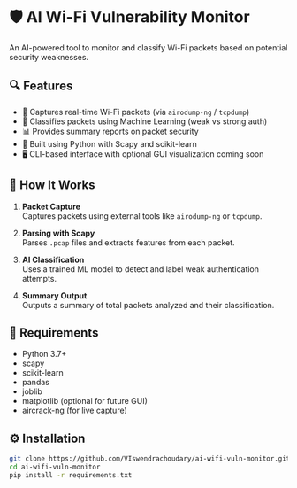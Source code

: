 # 🛡️ AI Wi-Fi Vulnerability Monitor

An AI-powered tool to monitor and classify Wi-Fi packets based on potential security weaknesses.

## 🔍 Features

- 📡 Captures real-time Wi-Fi packets (via `airodump-ng` / `tcpdump`)
- 🧠 Classifies packets using Machine Learning (weak vs strong auth)
- 📊 Provides summary reports on packet security
- 🐍 Built using Python with Scapy and scikit-learn
- 🖥️ CLI-based interface with optional GUI visualization coming soon

## 🚀 How It Works

1. **Packet Capture**  
   Captures packets using external tools like `airodump-ng` or `tcpdump`.

2. **Parsing with Scapy**  
   Parses `.pcap` files and extracts features from each packet.

3. **AI Classification**  
   Uses a trained ML model to detect and label weak authentication attempts.

4. **Summary Output**  
   Outputs a summary of total packets analyzed and their classification.

## 🧪 Requirements

- Python 3.7+
- scapy
- scikit-learn
- pandas
- joblib
- matplotlib (optional for future GUI)
- aircrack-ng (for live capture)

## ⚙️ Installation

```bash
git clone https://github.com/VIswendrachoudary/ai-wifi-vuln-monitor.git
cd ai-wifi-vuln-monitor
pip install -r requirements.txt
